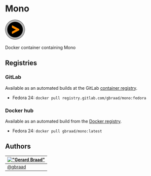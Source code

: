 Mono
====

!["Prompt"](https://raw.githubusercontent.com/gbraad/assets/gh-pages/icons/prompt-icon-64.png)


Docker container containing Mono

## Registries

### GitLab

Available as an automated builds at the GitLab [container registry](https://gitlab.com/gbraad/mono/container_registry).

  * Fedora 24: `docker pull registry.gitlab.com/gbraad/mono:fedora`


### Docker hub

Available as an automated build from the [Docker registry](https://hub.docker.com/r/gbraad/mono/).

  * Fedora 24: `docker pull gbraad/mono:latest`


Authors
-------

| [!["Gerard Braad"](http://gravatar.com/avatar/e466994eea3c2a1672564e45aca844d0.png?s=60)](http://gbraad.nl "Gerard Braad <me@gbraad.nl>") |
|---|
| [@gbraad](https://twitter.com/gbraad)  |
